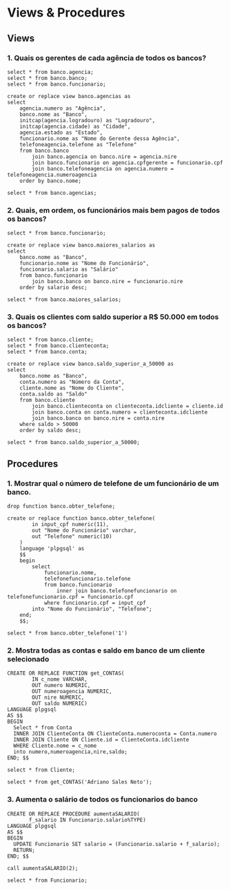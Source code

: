 # Views & Procedures

## Views

### 1. Quais os gerentes de cada agência de todos os bancos?

```
select * from banco.agencia;
select * from banco.banco;
select * from banco.funcionario;

create or replace view banco.agencias as
select 
	agencia.numero as "Agência",
	banco.nome as "Banco", 
	initcap(agencia.logradouro) as "Logradouro", 
	initcap(agencia.cidade) as "Cidade",
	agencia.estado as "Estado",
	funcionario.nome as "Nome do Gerente dessa Agência",
	telefoneagencia.telefone as "Telefone"
	from banco.banco
		join banco.agencia on banco.nire = agencia.nire
		join banco.funcionario on agencia.cpfgerente = funcionario.cpf
		join banco.telefoneagencia on agencia.numero = telefoneagencia.numeroagencia
	order by banco.nome;
	
select * from banco.agencias;
```

### 2. Quais, em ordem, os funcionários mais bem pagos de todos os bancos?

```
select * from banco.funcionario;

create or replace view banco.maiores_salarios as
select 
	banco.nome as "Banco",
	funcionario.nome as "Nome do Funcionário",
	funcionario.salario as "Salário"
	from banco.funcionario
		join banco.banco on banco.nire = funcionario.nire
	order by salario desc;
	
select * from banco.maiores_salarios;
```

### 3. Quais os clientes com saldo superior a R$ 50.000 em todos os bancos?

```
select * from banco.cliente;
select * from banco.clienteconta;
select * from banco.conta;

create or replace view banco.saldo_superior_a_50000 as
select
	banco.nome as "Banco",
	conta.numero as "Número da Conta",
	cliente.nome as "Nome do Cliente",
	conta.saldo as "Saldo"
	from banco.cliente
		join banco.clienteconta on clienteconta.idcliente = cliente.id
		join banco.conta on conta.numero = clienteconta.idcliente
		join banco.banco on banco.nire = conta.nire
	where saldo > 50000
	order by saldo desc;
	
select * from banco.saldo_superior_a_50000;
```

## Procedures

### 1. Mostrar qual o número de telefone de um funcionário de um banco. 

```
drop function banco.obter_telefone;

create or replace function banco.obter_telefone(
		in input_cpf numeric(11),
		out "Nome do Funcionário" varchar,
		out "Telefone" numeric(10)
	)
	language 'plpgsql' as 
	$$
	begin
		select 
			funcionario.nome,
			telefonefuncionario.telefone
			from banco.funcionario
				inner join banco.telefonefuncionario on telefonefuncionario.cpf = funcionario.cpf
			where funcionario.cpf = input_cpf
		into "Nome do Funcionário", "Telefone";
	end;
	$$;
	
select * from banco.obter_telefone('1')
```


### 2. Mostra todas as contas e saldo em banco de um cliente selecionado

```
CREATE OR REPLACE FUNCTION get_CONTAS(
	    IN c_nome VARCHAR,
		OUT numero NUMERIC,
		OUT numeroagencia NUMERIC,
		OUT nire NUMERIC,
		OUT saldo NUMERIC)
LANGUAGE plpgsql
AS $$
BEGIN
  Select * from Conta
  INNER JOIN ClienteConta ON ClienteConta.numeroconta = Conta.numero
  INNER JOIN Cliente ON Cliente.id = ClienteConta.idcliente
  WHERE Cliente.nome = c_nome 
  into numero,numeroagencia,nire,saldo; 
END; $$

select * from Cliente;

select * from get_CONTAS('Adriano Sales Neto');
```

### 3. Aumenta o salário de todos os funcionarios do banco

```
CREATE OR REPLACE PROCEDURE aumentaSALARIO(
	   f_salario IN Funcionario.salario%TYPE)
LANGUAGE plpgsql
AS $$
BEGIN
  UPDATE Funcionario SET salario = (Funcionario.salario + f_salario);
  RETURN;
END; $$

call aumentaSALARIO(2);

select * from Funcionario;
```
